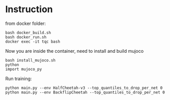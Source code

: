 # Instruction

from docker folder:

    bash docker_build.sh
    bash docker_run.sh
    docker exec -it tqc bash

Now you are inside the container, need to install and build mujoco

    bash install_mujoco.sh
    python
    import mujoco_py

Run training:

    python main.py --env HalfCheetah-v3 --top_quantiles_to_drop_per_net 0
    python main.py --env BackflipCheetah --top_quantiles_to_drop_per_net 0
